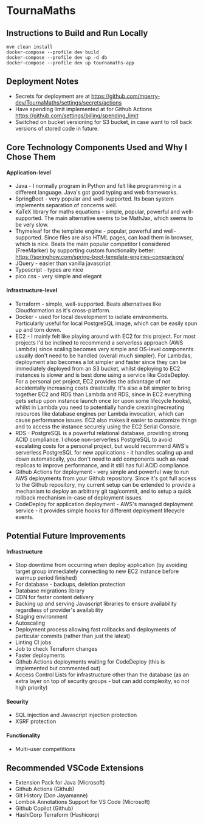 # TournaMaths

## Instructions to Build and Run Locally

```
mvn clean install
docker-compose --profile dev build
docker-compose --profile dev up -d db
docker-compose --profile dev up tournamaths-app
```

## Deployment Notes

- Secrets for deployment are at https://github.com/mperry-dev/TournaMaths/settings/secrets/actions
- Have spending limit implemented at for Github Actions https://github.com/settings/billing/spending_limit
- Switched on bucket versioning for S3 bucket, in case want to roll back versions of stored code in future.

## Core Technology Components Used and Why I Chose Them

#### Application-level

- Java - I normally program in Python and felt like programming in a different language. Java's got good typing and web frameworks.
- SpringBoot - very popular and well-supported. Its bean system implements separation of concerns well.
- KaTeX library for maths equations - simple, popular, powerful and well-supported. The main alternative seems to be MathJax, which seems to be very slow.
- Thymeleaf for the template engine - popular, powerful and well-supported. Since files are also HTML pages, can load them in browser, which is nice. Beats the main popular competitor I considered (FreeMarker) by supporting custom functionality better: https://springhow.com/spring-boot-template-engines-comparison/
- JQuery - easier than vanilla javascript
- Typescript - types are nice
- pico.css - very simple and elegant

#### Infrastructure-level
- Terraform - simple, well-supported. Beats alternatives like Cloudformation as it's cross-platform.
- Docker - used for local development to isolate environments. Particularly useful for local PostgreSQL image, which can be easily spun up and torn down.
- EC2 - I mainly felt like playing around with EC2 for this project. For most projects I'd be inclined to recommend a serverless approach (AWS Lambda) since scaling becomes very simple and OS-level components usually don't need to be handled (overall much simpler). For Lambdas, deployment also becomes a lot simpler and faster since they can be immediately deployed from an S3 bucket, whilst deploying to EC2 instances is slower and is best done using a service like CodeDeploy. For a personal pet project, EC2 provides the advantage of not accidentally increasing costs drastically. It's also a bit simpler to bring together EC2 and RDS than Lambda and RDS, since in EC2 everything gets setup upon instance launch once (or upon some lifecycle hooks), whilst in Lambda you need to potentially handle creating/recreating resources like database engines per Lambda invocation, which can cause performance issues. EC2 also makes it easier to customize things and to access the instance securely using the EC2 Serial Console.
- RDS - PostgreSQL is a powerful relational database, providing strong ACID compliance. I chose non-serverless PostgreSQL to avoid escalating costs for a personal project, but would recommend AWS's serverless PostgreSQL for new applications - it handles scaling up and down automatically, you don't need to add components such as read replicas to improve performance, and it still has full ACID compliance.
- Github Actions for deployment - very simple and powerful way to run AWS deployments from your Github repository. Since it's got full access to the Github repository, my current setup can be extended to provide a mechanism to deploy an arbitrary git tag/commit, and to setup a quick rollback mechanism in-case of deployment issues.
- CodeDeploy for application deployment - AWS's managed deployment service - it provides simple hooks for different deployment lifecycle events.

## Potential Future Improvements

#### Infrastructure

- Stop downtime from occurring when deploy application (by avoiding target group immediately connecting to new EC2 instance before warmup period finished)
- For database - backups, deletion protection
- Database migrations library
- CDN for faster content delivery
- Backing up and serving Javascript libraries to ensure availability regardless of provider's availability
- Staging environment
- Autoscaling
- Deployment process allowing fast rollbacks and deployments of particular commits (rather than just the latest)
- Linting CI jobs
- Job to check Terraform changes
- Faster deployments
- Github Actions deployments waiting for CodeDeploy (this is implemented but commented out)
- Access Control Lists for infrastructure other than the database (as an extra layer on top of security groups - but can add complexity, so not high priority)

#### Security

- SQL injection and Javascript injection protection
- XSRF protection

#### Functionality

- Multi-user competitions

## Recommended VSCode Extensions

- Extension Pack for Java (Microsoft)
- Github Actions (Github)
- Git History (Don Jayamanne)
- Lombok Annotations Support for VS Code (Microsoft)
- Github Copilot (Github)
- HashiCorp Terraform (Hashicorp)
